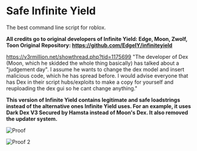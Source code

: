 # Safe Infinite Yield 
The best command line script for roblox.

**All credits go to original developers of Infinite Yield: Edge, Moon, Zwolf, Toon
Original Repository: https://github.com/EdgeIY/infiniteyield**

https://v3rmillion.net/showthread.php?tid=1175699
"The developer of Dex (Moon, which he skidded the whole thing basically) has talked about a "judgement day". I assume he wants to change the dex model and insert malicious code, which he has spread before. I would advise everyone that has Dex in their script hubs/exploits to make a copy for yourself and reuploading the dex gui so he cant change anything."

**This version of Infinite Yield contains legitimate and safe loadstrings instead of the alternative ones Infinite Yield uses. For an example, it uses Dark Dex V3 Secured by Hamsta instead of Moon's Dex. It also removed the updater system.**


![Proof](https://i.imgur.com/Jy9UdPZ.png)

![Proof 2](https://external-content.duckduckgo.com/iu/?u=https%3A%2F%2Fi.imgur.com%2FDcIcPOH.png)


